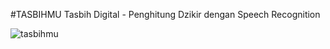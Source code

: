 #TASBIHMU
Tasbih Digital - Penghitung Dzikir dengan Speech Recognition

![tasbihmu](https://user-images.githubusercontent.com/64425575/177797279-6c6809bd-1956-40bf-8572-31160198b366.png)

